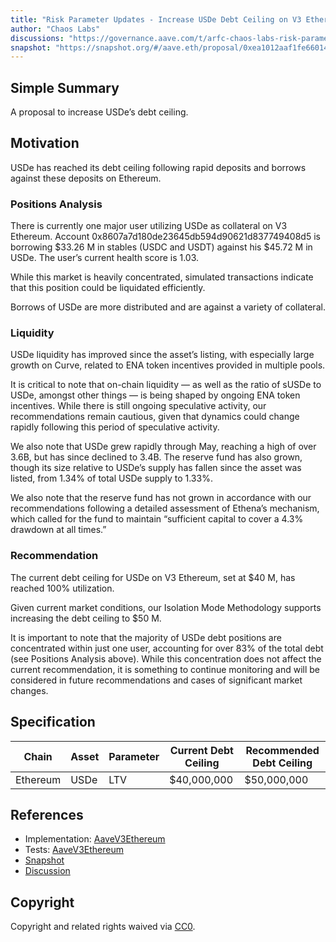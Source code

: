 ```yaml
---
title: "Risk Parameter Updates - Increase USDe Debt Ceiling on V3 Ethereum"
author: "Chaos Labs"
discussions: "https://governance.aave.com/t/arfc-chaos-labs-risk-parameter-updates-increase-usde-debt-ceiling-on-v3-ethereum-07-22-2024/18325"
snapshot: "https://snapshot.org/#/aave.eth/proposal/0xea1012aaf1fe660148cfe6265cbadf23b19bb44af609caaa51ab8d7194259c28"
---
```


## Simple Summary

A proposal to increase USDe’s debt ceiling.

## Motivation

USDe has reached its debt ceiling following rapid deposits and borrows against these deposits on Ethereum.

### Positions Analysis

There is currently one major user utilizing USDe as collateral on V3 Ethereum.
Account 0x8607a7d180de23645db594d90621d837749408d5 is borrowing $33.26 M in stables (USDC and USDT) against his $45.72 M in USDe. The user’s current health score is 1.03.

While this market is heavily concentrated, simulated transactions indicate that this position could be liquidated efficiently.

Borrows of USDe are more distributed and are against a variety of collateral.

### Liquidity

USDe liquidity has improved since the asset’s listing, with especially large growth on Curve, related to ENA token incentives provided in multiple pools.

It is critical to note that on-chain liquidity — as well as the ratio of sUSDe to USDe, amongst other things — is being shaped by ongoing ENA token incentives. While there is still ongoing speculative activity, our recommendations remain cautious, given that dynamics could change rapidly following this period of speculative activity.

We also note that USDe grew rapidly through May, reaching a high of over 3.6B, but has since declined to 3.4B. The reserve fund has also grown, though its size relative to USDe’s supply has fallen since the asset was listed, from 1.34% of total USDe supply to 1.33%.

We also note that the reserve fund has not grown in accordance with our recommendations following a detailed assessment of Ethena’s mechanism, which called for the fund to maintain “sufficient capital to cover a 4.3% drawdown at all times.”

### Recommendation

The current debt ceiling for USDe on V3 Ethereum, set at $40 M, has reached 100% utilization.

Given current market conditions, our Isolation Mode Methodology supports increasing the debt ceiling to $50 M.

It is important to note that the majority of USDe debt positions are concentrated within just one user, accounting for over 83% of the total debt (see Positions Analysis above).
While this concentration does not affect the current recommendation, it is something to continue monitoring and will be considered in future recommendations and cases of significant market changes.

## Specification

| Chain    | Asset | Parameter | Current Debt Ceiling | Recommended Debt Ceiling |
| -------- | ----- | --------- | -------------------- | ------------------------ |
| Ethereum | USDe  | LTV       | $40,000,000          | $50,000,000              |

## References

- Implementation: [AaveV3Ethereum](https://github.com/bgd-labs/aave-proposals-v3/blob/main/src/20240801_AaveV3Ethereum_RiskParameterUpdatesIncreaseUSDeDebtCeilingOnV3Ethereum/AaveV3Ethereum_RiskParameterUpdatesIncreaseUSDeDebtCeilingOnV3Ethereum_20240801.sol)
- Tests: [AaveV3Ethereum](https://github.com/bgd-labs/aave-proposals-v3/blob/main/src/20240801_AaveV3Ethereum_RiskParameterUpdatesIncreaseUSDeDebtCeilingOnV3Ethereum/AaveV3Ethereum_RiskParameterUpdatesIncreaseUSDeDebtCeilingOnV3Ethereum_20240801.t.sol)
- [Snapshot](https://snapshot.org/#/aave.eth/proposal/0xea1012aaf1fe660148cfe6265cbadf23b19bb44af609caaa51ab8d7194259c28)
- [Discussion](https://governance.aave.com/t/arfc-chaos-labs-risk-parameter-updates-increase-usde-debt-ceiling-on-v3-ethereum-07-22-2024/18325)

## Copyright

Copyright and related rights waived via [CC0](https://creativecommons.org/publicdomain/zero/1.0/).
